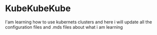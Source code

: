 # KubeKubeKube
I'am learning how to use kubernets clusters and here i will update all the configuration files and .mds files about what i am learning



